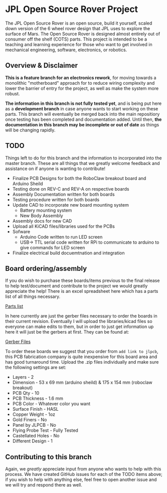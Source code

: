 # JPL Open Source Rover Project
The JPL Open Source Rover is an open source, build it yourself, scaled down version of the 6 wheel rover design that JPL uses to explore the surface of Mars. The Open Source Rover is designed almost entirely out of consumer off the shelf (COTS) parts. This project is intended to be a teaching and learning experience for those who want to get involved in mechanical engineering, software, electronics, or robotics.

## Overview & Disclaimer
__This is a feature branch for an electronics rework__, for moving towards a monolithic "motherboard" approach for to reduce wiring complexity and lower the barrier of entry for the project, as well as make the system more robust. 

__The information in this branch is not fully tested yet__, and is being put here as a __development branch__ in case anyone wants to start working on these parts. This branch will eventually be merged back into the main repositiory once testing has been completed and documentation added. Until then, __the documentation in this branch may be incomplete or out of date__ as things will be changing rapidly. 

## TODO
Things left to do for this branch and the information to incorporated into the master branch. These are all things that we greatly welcome feedback and assistance on if anyone is wanting to contribute!

  * Finalize PCB Designs for both the RoboClaw breakout board and Arduino Sheild
  * Testing done on REV-C and REV-A on respective boards
  * Assembly Documentation written for both boards
  * Testing procedure written for both boards
  * Update CAD to incorporate new board mounting system
    * Battery mounting system
    * New Body Assembly
  * Assembly docs for new CAD
  * Upload all KiCAD files/libraries used for the PCBs
  * Sofware
    * Arduino Code written to run LED screen
    * USB-> TTL serial code written for RPi to communicate to arduino to give commands for LED screen
  * Finalize electrical build docuemtnation and integration


## Board ordering/assembly

If you do wish to purchase these boards/items previous to the final release to help test/document and contribute to the project we would greatly appreciate the help! There is an excel spreadsheet here which has a parts list of all things necessary.

[Parts list](electrical-pcb-rework/Electronics-pcb-rework-partslist.xlsx)

In here currently are just the gerber files necessary to order the boards in their current revision. Eventually I will upload the libraries/kicad files so everyone can make edits to them, but in order to just get information up here it will just be the gerbers at first. They can be found at:

[Gerber Files](Gerbers/)

To order these boards we suggest that you order from `add link to jlpcb`, this PCB fabrication company is quite inexpensive for this board area and has good turnaround time. Upload the .zip files individually and make sure the following settings are set:

  * Layers - 2
  * Dimension - 53 x 69 mm (arduino sheild) & 175 x 154 mm (roboclaw breakout) 
  * PCB Qty - 10
  * PCB Thickness - 1.6 mm
  * PCB Color - Whatever color you want
  * Surface Finish - HASL
  * Copper Weight - 1oz
  * Gold Finers - No
  * Panel by JLPCB - No
  * Flying Probe Test - Fully Tested
  * Castellated Holes - No
  * Different Design - 1

## Contributing to this branch

Again, we _greatly_ appreciate input from anyone who wants to help with this process. We have created GitHub issues for each of the TODO items above; if you wish to help with anything else, feel free to open another issue and we will try and respond there as well.
